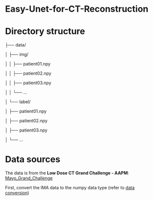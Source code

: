 # Easy-Unet-for-CT-Reconstruction

# Directory structure

├── data/

│   ├── img/

│   │   ├── patient01.npy

│   │   ├── patient02.npy

│   │   ├── patient03.npy

│   │   └── ...

│   └── label/

│       ├── patient01.npy

│       ├── patient02.npy

│       ├── patient03.npy

│       └── ...


# Data sources

The data is from the **Low Dose CT Grand Challenge - AAPM**:  
[Mayo_Grand_Challenge](https://aapm.app.box.com/s/eaw4jddb53keg1bptavvvd1sf4x3pe9h/folder/144226105715)

First, convert the IMA data to the numpy data type (refer to [data conversion](https://github.com/ayyj76/Medical_data_conversion_script/tree/main/2npy))
